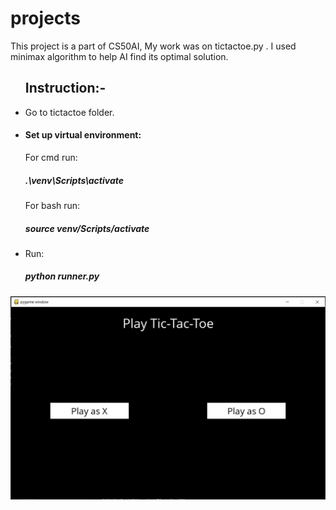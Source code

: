 # projects

This project is a part of CS50AI, My work was on tictactoe.py .
I used minimax algorithm to help AI find its optimal solution.

<ul><h2>Instruction:-</h2>
    <li>Go to tictactoe folder.</li>
    <li><h4>Set up virtual environment:</h4>
        <p>For cmd run: <h5>.\venv\Scripts\activate</h5> For bash run:<h5> source venv/Scripts/activate</h5></p>
    </li>
    <li>Run: <h5>python runner.py</h5></li>
    </ul>


<img src="/img.png">
